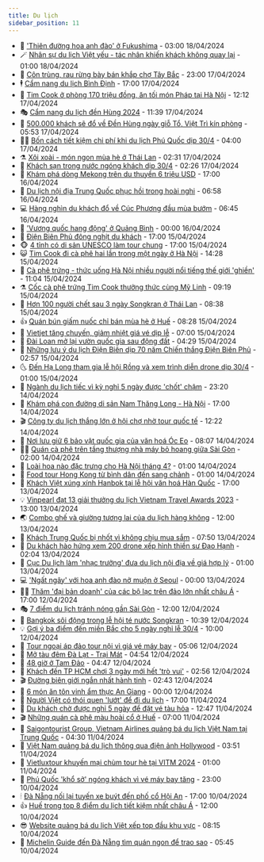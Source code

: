 ```yaml
---
title: Du lịch
sidebar_position: 11
---
```


<!-- vnexpress-du-lich:START -->
- 💂 [&#39;Thiên đường hoa anh đào&#39; ở Fukushima](https://vnexpress.net/thien-duong-hoa-anh-dao-o-fukushima-4735407.html) - 03:00 18/04/2024
- 🪄 [Nhân sự du lịch Việt yếu - tác nhân khiến khách không quay lại](https://vnexpress.net/nhan-su-du-lich-viet-yeu-tac-nhan-khien-khach-khong-quay-lai-4733716.html) - 01:00 18/04/2024
- 🦅 [Côn trùng, rau rừng bày bán khắp chợ Tây Bắc](https://vnexpress.net/con-trung-rau-rung-bay-ban-khap-cho-tay-bac-4735147.html) - 23:00 17/04/2024
- 🕴 [Cẩm nang du lịch Bình Định](https://vnexpress.net/cam-nang-du-lich-binh-dinh-4729689.html) - 17:00 17/04/2024
- 👀 [Tim Cook ở phòng 170 triệu đồng, ăn tối món Pháp tại Hà Nội](https://vnexpress.net/tim-cook-o-phong-170-trieu-dong-an-toi-mon-phap-tai-ha-noi-4735609.html) - 12:12 17/04/2024
- 🎭 [Cẩm nang du lịch đền Hùng 2024](https://vnexpress.net/cam-nang-du-lich-den-hung-4595429.html) - 11:39 17/04/2024
- 🦒 [500.000 khách sẽ đổ về Đền Hùng ngày giỗ Tổ, Việt Trì kín phòng](https://vnexpress.net/500-000-khach-se-do-ve-den-hung-ngay-gio-to-viet-tri-kin-phong-4735357.html) - 05:53 17/04/2024
- 👨‍🏫 [Bốn cách tiết kiệm chi phí khi du lịch Phú Quốc dịp 30/4](https://vnexpress.net/bon-cach-tiet-kiem-chi-phi-khi-du-lich-phu-quoc-dip-30-4-4734857.html) - 04:00 17/04/2024
- ⚗️ [Xôi xoài - món ngon mùa hè ở Thái Lan](https://vnexpress.net/xoi-xoai-mon-ngon-mua-he-o-thai-lan-4735037.html) - 02:31 17/04/2024
- 🥸 [Khách sạn trong nước ngóng khách dịp 30/4](https://vnexpress.net/khach-san-trong-nuoc-ngong-khach-dip-30-4-4734990.html) - 02:26 17/04/2024
- 🤠 [Khám phá dòng Mekong trên du thuyền 6 triệu USD](https://vnexpress.net/kham-pha-dong-mekong-tren-du-thuyen-6-trieu-usd-4734912.html) - 17:00 16/04/2024
- 🚀 [Du lịch nội địa Trung Quốc phục hồi trong hoài nghi](https://vnexpress.net/du-lich-noi-dia-trung-quoc-phuc-hoi-trong-hoai-nghi-4734818.html) - 06:58 16/04/2024
- 💻 [Hàng nghìn du khách đổ về Cúc Phương đầu mùa bướm](https://vnexpress.net/hang-nghin-du-khach-do-ve-cuc-phuong-dau-mua-buom-4734904.html) - 06:45 16/04/2024
- 💼 [&#39;Vương quốc hang động&#39; ở Quảng Bình](https://vnexpress.net/vuong-quoc-hang-dong-o-quang-binh-4734379.html) - 00:00 16/04/2024
- 🤡 [Điện Biên Phủ đông nghịt du khách](https://vnexpress.net/dien-bien-phu-dong-nghit-du-khach-4734398.html) - 17:00 15/04/2024
- 🐵 [4 tỉnh có di sản UNESCO làm tour chung](https://vnexpress.net/4-tinh-co-di-san-unesco-lam-tour-chung-4734370.html) - 17:00 15/04/2024
- 😺 [Tim Cook đi cà phê hai lần trong một ngày ở Hà Nội](https://vnexpress.net/tim-cook-di-ca-phe-hai-lan-trong-mot-ngay-o-ha-noi-4734683.html) - 14:28 15/04/2024
- 🌈 [Cà phê trứng - thức uống Hà Nội nhiều người nổi tiếng thế giới &#39;ghiền&#39;](https://vnexpress.net/ca-phe-trung-thuc-uong-ha-noi-nhieu-nguoi-noi-tieng-the-gioi-ghien-4734505.html) - 11:04 15/04/2024
- ⚗️ [Cốc cà phê trứng Tim Cook thưởng thức cùng Mỹ Linh](https://vnexpress.net/coc-ca-phe-trung-tim-cook-thuong-thuc-cung-my-linh-4734587.html) - 09:19 15/04/2024
- 👀 [Hơn 100 người chết sau 3 ngày Songkran ở Thái Lan](https://vnexpress.net/hon-100-nguoi-chet-sau-3-ngay-songkran-o-thai-lan-4734423.html) - 08:38 15/04/2024
- 👍 [Quán bún giấm nuốc chỉ bán mùa hè ở Huế](https://vnexpress.net/quan-bun-giam-nuoc-chi-ban-mua-he-o-hue-4733982.html) - 08:28 15/04/2024
- 💄 [Vietjet tăng chuyến, giảm nhiệt giá vé dịp lễ](https://vnexpress.net/vietjet-tang-chuyen-giam-nhiet-gia-ve-dip-le-4734523.html) - 07:00 15/04/2024
- 🥷 [Đài Loan mở lại vườn quốc gia sau động đất](https://vnexpress.net/dai-loan-mo-lai-vuon-quoc-gia-sau-dong-dat-4734355.html) - 04:29 15/04/2024
- 📝 [Những lưu ý du lịch Điện Biên dịp 70 năm Chiến thắng Điện Biên Phủ](https://vnexpress.net/nhung-luu-y-du-lich-dien-bien-dip-70-nam-chien-thang-dien-bien-phu-4723539.html) - 02:57 15/04/2024
- 🌜 [Đến Hạ Long tham gia lễ hội Rồng và xem trình diễn drone dịp 30/4](https://vnexpress.net/den-ha-long-tham-gia-le-hoi-rong-va-xem-trinh-dien-drone-dip-30-4-4733905.html) - 01:00 15/04/2024
- 📝 [Ngành du lịch tiếc vì kỳ nghỉ 5 ngày được &#39;chốt&#39; chậm](https://vnexpress.net/nganh-du-lich-tiec-vi-ky-nghi-5-ngay-duoc-chot-cham-4734003.html) - 23:20 14/04/2024
- 🧰 [Khám phá con đường di sản Nam Thăng Long - Hà Nội](https://vnexpress.net/kham-pha-con-duong-di-san-nam-thang-long-ha-noi-4733983.html) - 17:00 14/04/2024
- 🎬 [Công ty du lịch thắng lớn ở hội chợ nhờ tour quốc tế](https://vnexpress.net/cong-ty-du-lich-thang-lon-o-hoi-cho-nho-tour-quoc-te-4733925.html) - 12:22 14/04/2024
- 🧐 [Nơi lưu giữ 6 bảo vật quốc gia của văn hoá Óc Eo](https://vnexpress.net/noi-luu-giu-6-bao-vat-quoc-gia-cua-van-hoa-oc-eo-4733842.html) - 08:07 14/04/2024
- 👨‍🏫 [Quán cà phê trên tầng thượng nhà máy bỏ hoang giữa Sài Gòn](https://vnexpress.net/quan-ca-phe-tren-tang-thuong-nha-may-bo-hoang-giua-sai-gon-4732162.html) - 02:00 14/04/2024
- 🦣 [Loài hoa nào đặc trưng cho Hà Nội tháng 4?](https://vnexpress.net/loai-hoa-nao-dac-trung-cho-ha-noi-thang-4-4733868.html) - 01:00 14/04/2024
- 🌋 [Food tour Hong Kong từ bình dân đến sang chảnh](https://vnexpress.net/food-tour-hong-kong-tu-binh-dan-den-sang-chanh-4730966.html) - 01:00 14/04/2024
- 🦄 [Khách Việt xúng xính Hanbok tại lễ hội văn hoá Hàn Quốc](https://vnexpress.net/khach-viet-xung-xinh-hanbok-tai-le-hoi-van-hoa-han-quoc-4733901.html) - 17:00 13/04/2024
- 💡 [Vinpearl đạt 13 giải thưởng du lịch Vietnam Travel Awards 2023](https://vnexpress.net/vinpearl-dat-13-giai-thuong-du-lich-vietnam-travel-awards-2023-4733958.html) - 13:00 13/04/2024
- 🌏 [Combo ghế và giường tương lai của du lịch hàng không](https://vnexpress.net/combo-ghe-va-giuong-tuong-lai-cua-du-lich-hang-khong-4733808.html) - 12:00 13/04/2024
- 💂 [Khách Trung Quốc bị nhốt vì không chịu mua sắm](https://vnexpress.net/khach-trung-quoc-bi-nhot-vi-khong-chiu-mua-sam-4733852.html) - 07:50 13/04/2024
- 🤩 [Du khách hào hứng xem 200 drone xếp hình thiền sư Đạo Hạnh](https://video.vnexpress.net/du-khach-hao-hung-xem-200-drone-xep-hinh-thien-su-dao-hanh-4733784.html) - 02:04 13/04/2024
- 💪 [Cục Du lịch làm &#39;nhạc trưởng&#39; đưa du lịch nội địa về giá hợp lý](https://vnexpress.net/cuc-du-lich-lam-nhac-truong-dua-du-lich-noi-dia-ve-gia-hop-ly-4731976.html) - 01:00 13/04/2024
- 💻 [&#39;Ngất ngây&#39; với hoa anh đào nở muộn ở Seoul](https://vnexpress.net/ngat-ngay-voi-hoa-anh-dao-no-muon-o-seoul-4732333.html) - 00:00 13/04/2024
- 🧑‍💻 [Thăm &#39;đại bản doanh&#39; của các bộ lạc trên đảo lớn nhất châu Á](https://vnexpress.net/tham-dai-ban-doanh-cua-cac-bo-lac-tren-dao-lon-nhat-chau-a-4729626.html) - 17:00 12/04/2024
- 🎭 [7 điểm du lịch tránh nóng gần Sài Gòn](https://vnexpress.net/7-diem-du-lich-tranh-nong-gan-sai-gon-4733211.html) - 12:00 12/04/2024
- 🧐 [Bangkok sôi động trong lễ hội té nước Songkran](https://vnexpress.net/bangkok-soi-dong-trong-le-hoi-te-nuoc-songkran-4733600.html) - 10:39 12/04/2024
- 💡 [Gợi ý ba điểm đến miền Bắc cho 5 ngày nghỉ lễ 30/4](https://vnexpress.net/goi-y-ba-diem-den-mien-bac-cho-5-ngay-nghi-le-30-4-4733534.html) - 10:00 12/04/2024
- 🌊 [Tour ngoại áp đảo tour nội vì giá vé máy bay](https://vnexpress.net/tour-ngoai-ap-dao-tour-noi-vi-gia-ve-may-bay-4733285.html) - 05:06 12/04/2024
- 🎃 [Mở tàu đêm Đà Lạt - Trại Mát](https://vnexpress.net/mo-tau-dem-da-lat-trai-mat-4733423.html) - 04:54 12/04/2024
- 🧠 [48 giờ ở Tam Đảo](https://vnexpress.net/48-gio-o-tam-dao-4732577.html) - 04:47 12/04/2024
- 💄 [Khách đến TP HCM chơi 3 ngày mới hết &#39;trò vui&#39;](https://vnexpress.net/khach-den-tp-hcm-choi-3-ngay-moi-het-tro-vui-4733273.html) - 02:56 12/04/2024
- 🎬 [Đường biên giới ngắn nhất hành tinh](https://vnexpress.net/duong-bien-gioi-ngan-nhat-hanh-tinh-4732498.html) - 02:43 12/04/2024
- 🐻 [6 món ăn tôn vinh ẩm thực An Giang](https://vnexpress.net/6-mon-an-ton-vinh-am-thuc-an-giang-4732090.html) - 00:00 12/04/2024
- 🌝 [Người Việt có thói quen &#39;lướt&#39; để đi du lịch](https://vnexpress.net/nguoi-viet-co-thoi-quen-luot-de-di-du-lich-4732763.html) - 17:00 11/04/2024
- 🤩 [Du khách chờ được nghỉ 5 ngày để đặt vé tàu hỏa](https://vnexpress.net/du-khach-cho-duoc-nghi-5-ngay-de-dat-ve-tau-hoa-4733226.html) - 12:47 11/04/2024
- 🎬 [Những quán cà phê màu hoài cổ ở Huế](https://vnexpress.net/nhung-quan-ca-phe-mau-hoai-co-o-hue-4728107.html) - 07:00 11/04/2024
- 🦩 [Saigontourist Group, Vietnam Airlines quảng bá du lịch Việt Nam tại Trung Quốc](https://vnexpress.net/saigontourist-group-vietnam-airlines-quang-ba-du-lich-viet-nam-tai-trung-quoc-4732977.html) - 04:30 11/04/2024
- 🦍 [Việt Nam quảng bá du lịch thông qua điện ảnh Hollywood](https://vnexpress.net/viet-nam-quang-ba-du-lich-thong-qua-dien-anh-hollywood-4732861.html) - 03:51 11/04/2024
- 👀 [Vietluxtour khuyến mại chùm tour hè tại VITM 2024](https://vnexpress.net/vietluxtour-khuyen-mai-chum-tour-he-tai-vitm-2024-4730056.html) - 01:00 11/04/2024
- 🧰 [Phú Quốc &#39;khổ sở&#39; ngóng khách vì vé máy bay tăng](https://vnexpress.net/phu-quoc-kho-so-ngong-khach-vi-ve-may-bay-tang-4732427.html) - 23:00 10/04/2024
- 🕯 [Đà Nẵng nối lại tuyến xe buýt đến phố cổ Hội An](https://vnexpress.net/da-nang-noi-lai-tuyen-xe-buyt-den-pho-co-hoi-an-4732818.html) - 17:00 10/04/2024
- 👍 [Huế trong top 8 điểm du lịch tiết kiệm nhất châu Á](https://vnexpress.net/hue-trong-top-8-diem-du-lich-tiet-kiem-nhat-chau-a-4732640.html) - 12:00 10/04/2024
- 😎 [Website quảng bá du lịch Việt xếp top đầu khu vực](https://vnexpress.net/website-quang-ba-du-lich-viet-xep-top-dau-khu-vuc-4732624.html) - 08:15 10/04/2024
- 🐘 [Michelin Guide đến Đà Nẵng tìm quán ngon để trao sao](https://vnexpress.net/michelin-guide-den-da-nang-tim-quan-ngon-de-trao-sao-4732631.html) - 05:45 10/04/2024<!-- vnexpress-du-lich:END -->
